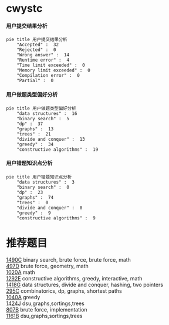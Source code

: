 # cwystc

<!-- tabs:start -->



#### **用户提交结果分析**

```mermaid
pie title 用户提交结果分析
    "Accepted" :  32
    "Rejected" :  0
    "Wrong answer" :  14
    "Runtime error" :  4
    "Time limit exceeded" :  0
    "Memory limit exceeded" :  0
    "Compilation error" :  0
    "Partial" :  0
```

#### **用户做题类型偏好分析**

```mermaid
pie title 用户做题类型偏好分析
    "data structures" :  16
    "binary search" :  5
    "dp" :  37
    "graphs" :  13
    "trees" :  21
    "divide and conquer" :  13
    "greedy" :  34
    "constructive algorithms" :  19
```
#### **用户错题知识点分析**

```mermaid
pie title 用户错题知识点分析
    "data structures" :  3
    "binary search" :  0
    "dp" :  23
    "graphs" :  74
    "trees" :  0
    "divide and conquer" :  0
    "greedy" :  9
    "constructive algorithms" :  9
```



<!-- tabs:end -->
# 推荐题目
[1490C](https://codeforces.com/contest/1490/problem/C)		binary search,
                        brute force,
                        brute force,
                        math		  
[497D](https://codeforces.com/contest/497/problem/D)		brute force,
                        geometry,
                        math		  
[1020A](https://codeforces.com/contest/1020/problem/A)		math		  
[1292E](https://codeforces.com/contest/1292/problem/E)		constructive algorithms,
                        greedy,
                        interactive,
                        math		  
[1418G](https://codeforces.com/contest/1418/problem/G)		data structures,
                        divide and conquer,
                        hashing,
                        two pointers		  
[295C](https://codeforces.com/contest/295/problem/C)		combinatorics,
                        dp,
                        graphs,
                        shortest paths		  
[1040A](https://codeforces.com/contest/1040/problem/A)		greedy		  
[1424J](https://codeforces.com/contest/1424/problem/J)		dsu,graphs,sortings,trees		  
[807B](https://codeforces.com/contest/807/problem/B)		brute force,
                        implementation		  
[1161B](https://codeforces.com/contest/1161/problem/B)		dsu,graphs,sortings,trees		  
